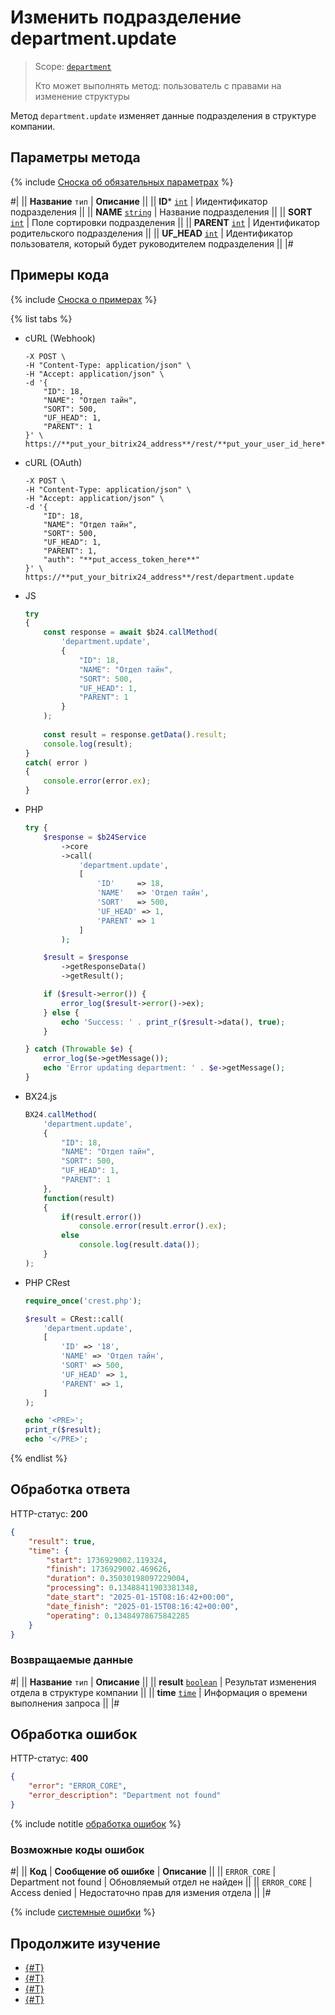 # Изменить подразделение department.update

> Scope: [`department`](../scopes/permissions.md)
>
> Кто может выполнять метод: пользователь с правами на изменение структуры

Метод `department.update` изменяет данные подразделения в структуре компании. 

## Параметры метода

{% include [Сноска об обязательных параметрах](../../_includes/required.md) %}

#|
|| **Название**
`тип` | **Описание** ||
|| **ID***
[`int`](../data-types.md) | Иидентификатор подразделения ||
|| **NAME**
[`string`](../data-types.md) | Название подразделения ||
|| **SORT**
[`int`](../data-types.md) | Поле сортировки подразделения ||
|| **PARENT**
[`int`](../data-types.md) | Идентификатор родительского подразделения ||
|| **UF_HEAD**
[`int`](../data-types.md) | Идентификатор пользователя, который будет руководителем подразделения ||
|#

## Примеры кода

{% include [Сноска о примерах](../../_includes/examples.md) %}

{% list tabs %}

- cURL (Webhook)

    ```curl
    -X POST \
    -H "Content-Type: application/json" \
    -H "Accept: application/json" \
    -d '{
        "ID": 18,
        "NAME": "Отдел тайн",
        "SORT": 500,
        "UF_HEAD": 1,
        "PARENT": 1
    }' \
    https://**put_your_bitrix24_address**/rest/**put_your_user_id_here**/**put_your_webbhook_here**/department.update
    ```

- cURL (OAuth)

    ```curl
    -X POST \
    -H "Content-Type: application/json" \
    -H "Accept: application/json" \
    -d '{
        "ID": 18,
        "NAME": "Отдел тайн",
        "SORT": 500,
        "UF_HEAD": 1,
        "PARENT": 1,
        "auth": "**put_access_token_here**"
    }' \
    https://**put_your_bitrix24_address**/rest/department.update
    ```

- JS


    ```js
    try
    {
    	const response = await $b24.callMethod(
    		'department.update',
    		{
    			"ID": 18,
    			"NAME": "Отдел тайн",
    			"SORT": 500,
    			"UF_HEAD": 1,
    			"PARENT": 1
    		}
    	);
    	
    	const result = response.getData().result;
    	console.log(result);
    }
    catch( error )
    {
    	console.error(error.ex);
    }
    ```

- PHP


    ```php
    try {
        $response = $b24Service
            ->core
            ->call(
                'department.update',
                [
                    'ID'     => 18,
                    'NAME'   => 'Отдел тайн',
                    'SORT'   => 500,
                    'UF_HEAD' => 1,
                    'PARENT' => 1
                ]
            );
    
        $result = $response
            ->getResponseData()
            ->getResult();
    
        if ($result->error()) {
            error_log($result->error()->ex);
        } else {
            echo 'Success: ' . print_r($result->data(), true);
        }
    
    } catch (Throwable $e) {
        error_log($e->getMessage());
        echo 'Error updating department: ' . $e->getMessage();
    }
    ```

- BX24.js

    ```js
    BX24.callMethod(
        'department.update',
        {
            "ID": 18,
            "NAME": "Отдел тайн",
            "SORT": 500,
            "UF_HEAD": 1,
            "PARENT": 1
        },
        function(result)
        {
            if(result.error())
                console.error(result.error().ex);
            else
                console.log(result.data());
        }
    );
    ```

- PHP CRest

    ```php
    require_once('crest.php');

    $result = CRest::call(
        'department.update',
        [
            'ID' => '18',
            'NAME' => 'Отдел тайн',
            'SORT' => 500,
            'UF_HEAD' => 1,
            'PARENT' => 1,
        ]
    );

    echo '<PRE>';
    print_r($result);
    echo '</PRE>';
    ```

{% endlist %}

## Обработка ответа

HTTP-статус: **200**

```json
{
    "result": true,
    "time": {
        "start": 1736929002.119324,
        "finish": 1736929002.469626,
        "duration": 0.35030198097229004,
        "processing": 0.13488411903381348,
        "date_start": "2025-01-15T08:16:42+00:00",
        "date_finish": "2025-01-15T08:16:42+00:00",
        "operating": 0.13484978675842285
    }
}
```

### Возвращаемые данные

#|
|| **Название**
`тип` | **Описание** ||
|| **result**
[`boolean`](../data-types.md) | Результат изменения отдела в структуре компании ||
|| **time**
[`time`](../data-types.md) | Информация о времени выполнения запроса ||
|#

## Обработка ошибок

HTTP-статус: **400**

```json
{
    "error": "ERROR_CORE",
    "error_description": "Department not found"
}
```

{% include notitle [обработка ошибок](../../_includes/error-info.md) %}

### Возможные коды ошибок

#|
|| **Код** | **Cообщение об ошибке** | **Описание** ||
|| `ERROR_CORE` | Department not found | Обновляемый отдел не найден ||
|| `ERROR_CORE` | Access denied | Недостаточно прав для измения отдела ||
|#

{% include [системные ошибки](../../_includes/system-errors.md) %}

## Продолжите изучение 

- [{#T}](./department-add.md)
- [{#T}](./department-get.md)
- [{#T}](./department-delete.md)
- [{#T}](./department-fields.md)